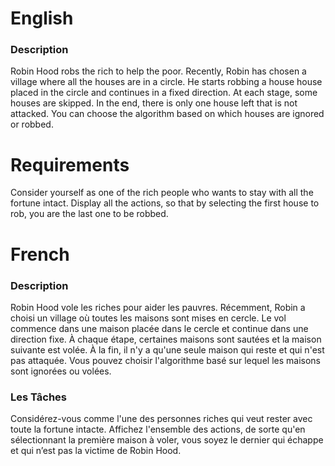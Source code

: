 # English
### Description

Robin Hood robs the rich to help the poor. Recently,
Robin has chosen a village where all the houses are in a circle. He starts robbing a house house placed in the circle and continues in a
fixed direction. At each stage, some houses are skipped. In the end, there is only one house left that is not attacked. You can choose the algorithm based on which houses are ignored or robbed.


# Requirements 
Consider yourself as one of the rich people who wants to stay with all the fortune intact.
Display all the actions, so that by selecting the first house to rob, you are the last one to be robbed.

# French
### Description

Robin Hood vole les riches pour aider les pauvres. Récemment,
Robin a choisi un village où toutes les maisons sont mises en cercle. Le vol
commence dans une maison placée dans le cercle et continue dans une
direction fixe. À chaque étape, certaines maisons sont sautées et la maison
suivante est volée. À la fin, il n'y a qu'une seule maison qui reste et qui 
n'est pas attaquée. Vous pouvez choisir l'algorithme basé sur lequel les maisons sont ignorées ou volées.

### Les Tâches

Considérez-vous comme l'une des personnes riches qui veut rester avec toute la fortune intacte.
Affichez l'ensemble des actions, de sorte qu'en sélectionnant la première maison à voler, vous soyez le
dernier qui échappe et qui n’est pas la victime de Robin Hood.